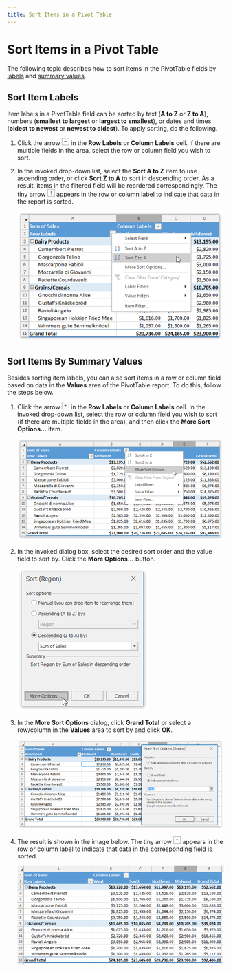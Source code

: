 ```yaml
---
title: Sort Items in a Pivot Table
---
```

# Sort Items in a Pivot Table
The following topic describes how to sort items in the PivotTable fields by [labels](#labels) and [summary values](#values).

<a name="labels"/>

## Sort Item Labels
Item labels in a PivotTable field can be sorted by text (**A to Z** or **Z to A**), numbers (**smallest to largest** or **largest to smallest**), or dates and times (**oldest to newest** or **newest to oldest**). To apply sorting, do the following.
1. Click the arrow ![Spreadsheet_FilterAndSortArrow](../../../images/Img25500.png) in the **Row Labels** or **Column Labels** cell. If there are multiple fields in the area, select the row or column field you wish to sort.
2. In the invoked drop-down list, select the **Sort A to Z** item to use ascending order, or click **Sort Z to A** to sort in descending order. As a result, items in the filtered field will be reordered correspondingly. The tiny arrow ![Spreadsheet_SortedArrow](../../../images/Img25503.png) appears in the row or column label to indicate that data in the report is sorted.
	
	![Spreadsheet_PivotTable_Sorting](../../../images/Img126444.png)

<a name="values"/>

## Sort Items By Summary Values
Besides sorting item labels, you can also sort items in a row or column field based on data in the **Values** area of the PivotTable report. To do this, follow the steps below.
1. Click the arrow ![Spreadsheet_FilterAndSortArrow](../../../images/Img25500.png) in the **Row Labels** or **Column Labels** cell. In the invoked drop-down list, select the row or column field you wish to sort (if there are multiple fields in the area), and then click the **More Sort Options...** item.
	
	![Spreadsheet_PivotTable_Sorting_Values_MoreSortOptions_ContextMenu](../../../images/Img126471.png)
2. In the invoked dialog box, select the desired sort order and the value field to sort by. Click the **More Options...** button. 
	
	![Spreadsheet_PivotTables_Sorting_Values_MoreOptionsDialog](../../../images/Img126472.png)
3. In the **More Sort Options** dialog, click **Grand Total** or select a row/column in the **Values** area to sort by and click **OK**. 
	
	![Spreadsheet_PivoteTable_Sorting_Values_MoreOptionsDialog2](../../../images/Img126473.png)
4. The result is shown in the image below. The tiny arrow ![Spreadsheet_SortedArrow](../../../images/Img25503.png) appears in the row or column label to indicate that data in the corresponding field is sorted.
	
	![Spreadsheet_PivotTable_Sorting_Values_Result](../../../images/Img126474.png)